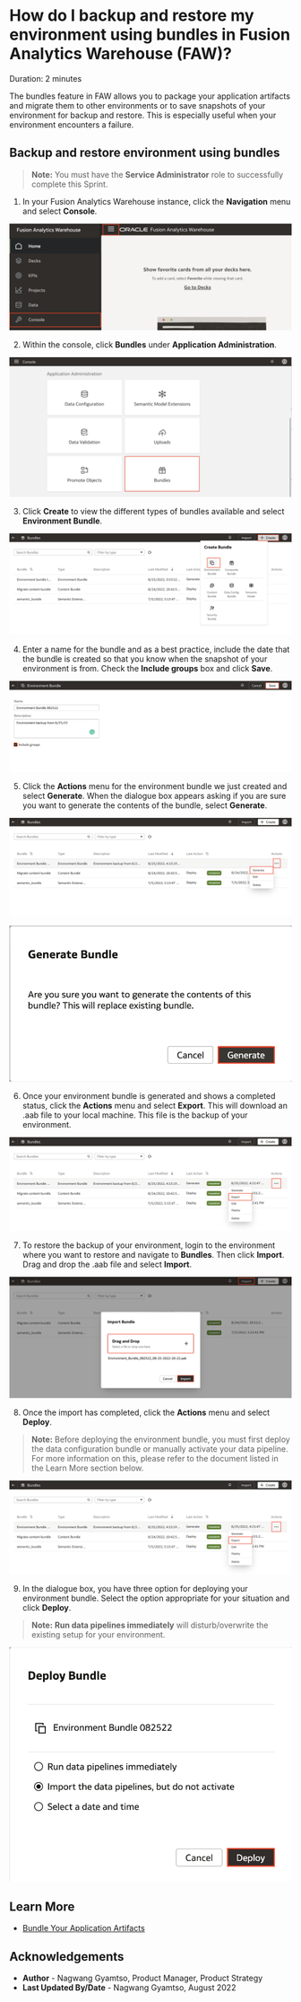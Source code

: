 # How do I backup and restore my environment using bundles in Fusion Analytics Warehouse (FAW)?
Duration: 2 minutes

The bundles feature in FAW allows you to package your application artifacts and migrate them to other environments or to save snapshots of your environment for backup and restore. This is especially useful when your environment encounters a failure.

## Backup and restore environment using bundles

>**Note:** You must have the **Service Administrator** role to successfully complete this Sprint.

1. In your Fusion Analytics Warehouse instance, click the **Navigation** menu and select **Console**.

  ![Console](images/console.png)

2. Within the console, click **Bundles** under **Application Administration**.

  ![Bundles](images/bundles.png)

3. Click **Create** to view the different types of bundles available and select **Environment Bundle**.

  ![Create-bundle](images/create-bundle.png)

4. Enter a name for the bundle and as a best practice, include the date that the bundle is created so that you know when the snapshot of your environment is from. Check the **Include groups** box and click **Save**.

  ![Environment bundle](images/env-bundle.png)

5. Click the **Actions** menu for the environment bundle we just created and select **Generate**. When the dialogue box appears asking if you are sure you want to generate the contents of the bundle, select **Generate**.

  ![Generate bundle](images/generate.png)

  ![Generate prompt](images/prompt.png)

6. Once your environment bundle is generated and shows a completed status, click the **Actions** menu and select **Export**. This will download an .aab file to your local machine. This file is the backup of your environment.

  ![Export](images/export.png)

7. To restore the backup of your environment, login to the environment where you want to restore and navigate to **Bundles**. Then click **Import**. Drag and drop the .aab file and select **Import**.

  ![Import](images/import.png)

8. Once the import has completed, click the **Actions** menu and select **Deploy**.
  >**Note:** Before deploying the environment bundle, you must first deploy the data configuration bundle or manually activate your data pipeline. For more information on this, please refer to the document listed in the Learn More section below.

  ![Deploy](images/export.png)

9. In the dialogue box, you have three option for deploying your environment bundle. Select the option appropriate for your situation and click **Deploy**.
  >**Note:** **Run data pipelines immediately** will disturb/overwrite the existing setup for your environment.

  ![Deploy options](images/deploy-options.png)


## Learn More

* [Bundle Your Application Artifacts](https://docs.oracle.com/en/cloud/saas/analytics/22r2/fawag/bundle-your-application-artifacts.html#GUID-596E4D3E-9E23-4A7C-ACF2-A57D8B4FB41C)

## Acknowledgements
* **Author** - Nagwang Gyamtso, Product Manager, Product Strategy
* **Last Updated By/Date** - Nagwang Gyamtso,  August 2022

